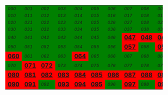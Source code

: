 <table><tr>
<td bgcolor="green"><small><i>000</i></small></td>
<td bgcolor="green"><small><i>001</i></small></td>
<td bgcolor="green"><small><i>002</i></small></td>
<td bgcolor="green"><small><i>003</i></small></td>
<td bgcolor="green"><small><i>004</i></small></td>
<td bgcolor="green"><small><i>005</i></small></td>
<td bgcolor="green"><small><i>006</i></small></td>
<td bgcolor="green"><small><i>007</i></small></td>
<td bgcolor="green"><small><i>008</i></small></td>
<td bgcolor="green"><small><i>009</i></small></td>
</tr><tr>
<td bgcolor="green"><small><i>010</i></small></td>
<td bgcolor="green"><small><i>011</i></small></td>
<td bgcolor="green"><small><i>012</i></small></td>
<td bgcolor="green"><small><i>013</i></small></td>
<td bgcolor="green"><small><i>014</i></small></td>
<td bgcolor="green"><small><i>015</i></small></td>
<td bgcolor="green"><small><i>016</i></small></td>
<td bgcolor="green"><small><i>017</i></small></td>
<td bgcolor="green"><small><i>018</i></small></td>
<td bgcolor="green"><small><i>019</i></small></td>
</tr><tr>
<td bgcolor="green"><small><i>020</i></small></td>
<td bgcolor="green"><small><i>021</i></small></td>
<td bgcolor="green"><small><i>022</i></small></td>
<td bgcolor="green"><small><i>023</i></small></td>
<td bgcolor="green"><small><i>024</i></small></td>
<td bgcolor="green"><small><i>025</i></small></td>
<td bgcolor="green"><small><i>026</i></small></td>
<td bgcolor="green"><small><i>027</i></small></td>
<td bgcolor="green"><small><i>028</i></small></td>
<td bgcolor="green"><small><i>029</i></small></td>
</tr><tr>
<td bgcolor="green"><small><i>030</i></small></td>
<td bgcolor="green"><small><i>031</i></small></td>
<td bgcolor="green"><small><i>032</i></small></td>
<td bgcolor="green"><small><i>033</i></small></td>
<td bgcolor="green"><small><i>034</i></small></td>
<td bgcolor="green"><small><i>035</i></small></td>
<td bgcolor="green"><small><i>036</i></small></td>
<td bgcolor="green"><small><i>037</i></small></td>
<td bgcolor="green"><small><i>038</i></small></td>
<td bgcolor="green"><small><i>039</i></small></td>
</tr><tr>
<td bgcolor="green"><small><i>040</i></small></td>
<td bgcolor="green"><small><i>041</i></small></td>
<td bgcolor="green"><small><i>042</i></small></td>
<td bgcolor="green"><small><i>043</i></small></td>
<td bgcolor="green"><small><i>044</i></small></td>
<td bgcolor="green"><small><i>045</i></small></td>
<td bgcolor="green"><small><i>046</i></small></td>
<td bgcolor="red"><big><b><u>047</u></b></big></td>
<td bgcolor="red"><big><b><u>048</u></b></big></td>
<td bgcolor="red"><big><b><u>049</u></b></big></td>
</tr><tr>
<td bgcolor="green"><small><i>050</i></small></td>
<td bgcolor="green"><small><i>051</i></small></td>
<td bgcolor="green"><small><i>052</i></small></td>
<td bgcolor="green"><small><i>053</i></small></td>
<td bgcolor="green"><small><i>054</i></small></td>
<td bgcolor="green"><small><i>055</i></small></td>
<td bgcolor="green"><small><i>056</i></small></td>
<td bgcolor="red"><big><b><u>057</u></b></big></td>
<td bgcolor="green"><small><i>058</i></small></td>
<td bgcolor="red"><big><b><u>059</u></b></big></td>
</tr><tr>
<td bgcolor="red"><big><b><u>060</u></b></big></td>
<td bgcolor="green"><small><i>061</i></small></td>
<td bgcolor="green"><small><i>062</i></small></td>
<td bgcolor="green"><small><i>063</i></small></td>
<td bgcolor="red"><big><b><u>064</u></b></big></td>
<td bgcolor="green"><small><i>065</i></small></td>
<td bgcolor="green"><small><i>066</i></small></td>
<td bgcolor="green"><small><i>067</i></small></td>
<td bgcolor="green"><small><i>068</i></small></td>
<td bgcolor="green"><small><i>069</i></small></td>
</tr><tr>
<td bgcolor="green"><small><i>070</i></small></td>
<td bgcolor="red"><big><b><u>071</u></b></big></td>
<td bgcolor="red"><big><b><u>072</u></b></big></td>
<td bgcolor="green"><small><i>073</i></small></td>
<td bgcolor="green"><small><i>074</i></small></td>
<td bgcolor="green"><small><i>075</i></small></td>
<td bgcolor="green"><small><i>076</i></small></td>
<td bgcolor="green"><small><i>077</i></small></td>
<td bgcolor="green"><small><i>078</i></small></td>
<td bgcolor="green"><small><i>079</i></small></td>
</tr><tr>
<td bgcolor="red"><big><b><u>080</u></b></big></td>
<td bgcolor="red"><big><b><u>081</u></b></big></td>
<td bgcolor="red"><big><b><u>082</u></b></big></td>
<td bgcolor="red"><big><b><u>083</u></b></big></td>
<td bgcolor="red"><big><b><u>084</u></b></big></td>
<td bgcolor="red"><big><b><u>085</u></b></big></td>
<td bgcolor="red"><big><b><u>086</u></b></big></td>
<td bgcolor="red"><big><b><u>087</u></b></big></td>
<td bgcolor="red"><big><b><u>088</u></b></big></td>
<td bgcolor="red"><big><b><u>089</u></b></big></td>
</tr><tr>
<td bgcolor="red"><big><b><u>090</u></b></big></td>
<td bgcolor="red"><big><b><u>091</u></b></big></td>
<td bgcolor="green"><small><i>092</i></small></td>
<td bgcolor="red"><big><b><u>093</u></b></big></td>
<td bgcolor="red"><big><b><u>094</u></b></big></td>
<td bgcolor="red"><big><b><u>095</u></b></big></td>
<td bgcolor="green"><small><i>096</i></small></td>
<td bgcolor="red"><big><b><u>097</u></b></big></td>
<td bgcolor="green"><small><i>098</i></small></td>
<td bgcolor="red"><big><b><u>099</u></b></big></td>
</tr><tr>
</tr></table>
